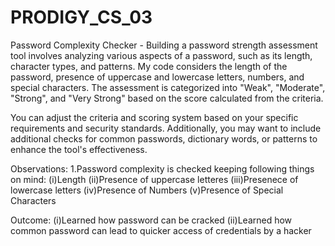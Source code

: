 # PRODIGY_CS_03
Password Complexity Checker - Building a password strength assessment tool involves analyzing various aspects of a password, such as its length, character types, and patterns. My code considers the length of the password, presence of uppercase and lowercase letters, numbers, and special characters. The assessment is categorized into "Weak", "Moderate", "Strong", and "Very Strong" based on the score calculated from the criteria.

You can adjust the criteria and scoring system based on your specific requirements and security standards. Additionally, you may want to include additional checks for common passwords, dictionary words, or patterns to enhance the tool's effectiveness.

Observations:
1.Password complexity is checked keeping following things on mind:
  (i)Length
  (ii)Presence of uppercase letteres
  (iii)Presenece of lowercase letters
  (iv)Presence of Numbers
  (v)Presence of Special Characters

Outcome:
(i)Learned how password can be cracked
(ii)Learned how common password can lead to quicker access of credentials by a hacker
